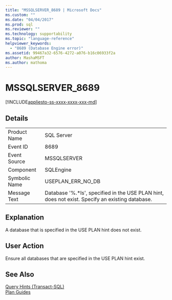 ```yaml
---
title: "MSSQLSERVER_8689 | Microsoft Docs"
ms.custom: ""
ms.date: "04/04/2017"
ms.prod: sql
ms.reviewer: ""
ms.technology: supportability
ms.topic: "language-reference"
helpviewer_keywords: 
  - "8689 (Database Engine error)"
ms.assetid: 99467a32-6576-4272-a076-b16c06933f2a
author: MashaMSFT
ms.author: mathoma
---
```

# MSSQLSERVER_8689
[!INCLUDE[appliesto-ss-xxxx-xxxx-xxx-md](../../includes/appliesto-ss-xxxx-xxxx-xxx-md.md)]
  
## Details  
  
|||  
|-|-|  
|Product Name|SQL Server|  
|Event ID|8689|  
|Event Source|MSSQLSERVER|  
|Component|SQLEngine|  
|Symbolic Name|USEPLAN_ERR_NO_DB|  
|Message Text|Database '%.*ls', specified in the USE PLAN hint, does not exist. Specify an existing database.|  
  
## Explanation  
A database that is specified in the USE PLAN hint does not exist.  
  
## User Action  
Ensure all databases that are specified in the USE PLAN hint exist.  
  
## See Also  
[Query Hints &#40;Transact-SQL&#41;](~/t-sql/queries/hints-transact-sql-query.md)  
[Plan Guides](~/relational-databases/performance/plan-guides.md)  
  
